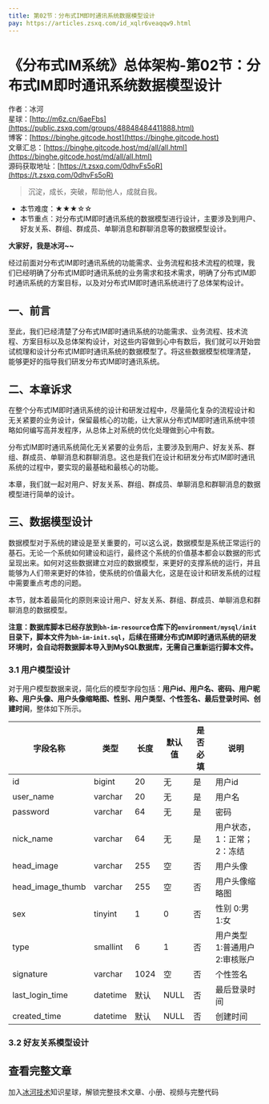 ```yaml
---
title: 第02节：分布式IM即时通讯系统数据模型设计
pay: https://articles.zsxq.com/id_xqlr6veaqqw9.html
---
```


# 《分布式IM系统》总体架构-第02节：分布式IM即时通讯系统数据模型设计

作者：冰河
<br/>星球：[http://m6z.cn/6aeFbs](https://public.zsxq.com/groups/48848484411888.html)
<br/>博客：[https://binghe.gitcode.host](https://binghe.gitcode.host)
<br/>文章汇总：[https://binghe.gitcode.host/md/all/all.html](https://binghe.gitcode.host/md/all/all.html)
<br/>源码获取地址：[https://t.zsxq.com/0dhvFs5oR](https://t.zsxq.com/0dhvFs5oR)

> 沉淀，成长，突破，帮助他人，成就自我。

* 本节难度：★★★☆☆
* 本节重点：对分布式IM即时通讯系统的数据模型进行设计，主要涉及到用户、好友关系、群组、群成员、单聊消息和群聊消息等的数据模型设计。

**大家好，我是冰河~~**

经过前面对分布式IM即时通讯系统的功能需求、业务流程和技术流程的梳理，我们已经明确了分布式IM即时通讯系统的业务需求和技术需求，明确了分布式IM即时通讯系统的方案目标，以及对分布式IM即时通讯系统进行了总体架构设计。

## 一、前言

至此，我们已经清楚了分布式IM即时通讯系统的功能需求、业务流程、技术流程、方案目标以及总体架构设计，对这些内容做到心中有数后，我们就可以开始尝试梳理和设计分布式IM即时通讯系统的数据模型了。将这些数据模型梳理清楚，能够更好的指导我们研发分布式IM即时通讯系统。

## 二、本章诉求

在整个分布式IM即时通讯系统的设计和研发过程中，尽量简化复杂的流程设计和无关紧要的业务设计，保留最核心的功能，让大家从分布式IM即时通讯系统中领略如何编写高并发程序，从总体上对系统的优化处理做到心中有数。

分布式IM即时通讯系统简化无关紧要的业务后，主要涉及到用户、好友关系、群组、群成员、单聊消息和群聊消息。这也是我们在设计和研发分布式IM即时通讯系统的过程中，要实现的最基础和最核心的功能。

本章，我们就一起对用户、好友关系、群组、群成员、单聊消息和群聊消息的数据模型进行简单的设计。

## 三、数据模型设计

数据模型对于系统的建设是至关重要的，可以这么说，数据模型是系统正常运行的基石。无论一个系统如何建设和运行，最终这个系统的价值基本都会以数据的形式呈现出来。如何对这些数据建立对应的数据模型，来更好的支撑系统的运行，并且能够为人们带来更好的体验，使系统的价值最大化，这是在设计和研发系统的过程中需要重点考虑的问题。

本节，就本着最简化的原则来设计用户、好友关系、群组、群成员、单聊消息和群聊消息的数据模型。

**注意：数据库脚本已经存放到`bh-im-resource`仓库下的`environment/mysql/init`目录下，脚本文件为`bh-im-init.sql`，后续在搭建分布式IM即时通讯系统的研发环境时，会自动将数据脚本导入到MySQL数据库，无需自己重新运行脚本文件。**

### 3.1 用户模型设计

对于用户模型数据来说，简化后的模型字段包括：**用户id、用户名、密码、用户昵称、用户头像、用户头像缩略图、性别、用户类型、个性签名、最后登录时间、创建时间**，整体如下所示。

| 字段名称         | 类型     | 长度 | 默认值 | 是否必填 | 说明                           |
| ---------------- | -------- | ---- | ------ | -------- | ------------------------------ |
| id               | bigint   | 20   | 无     | 是       | 用户id                         |
| user_name        | varchar  | 20   | 无     | 是       | 用户名                         |
| password         | varchar  | 64   | 无     | 是       | 密码                           |
| nick_name        | varchar  | 64   | 无     | 是       | 用户状态，1：正常；2：冻结     |
| head_image       | varchar  | 255  | 空     | 否       | 用户头像                       |
| head_image_thumb | varchar  | 255  | 空     | 否       | 用户头像缩略图                 |
| sex              | tinyint  | 1    | 0      | 否       | 性别 0:男 1:女                 |
| type             | smallint | 6    | 1      | 否       | 用户类型 1:普通用户 2:审核账户 |
| signature        | varchar  | 1024 | 空     | 否       | 个性签名                       |
| last_login_time  | datetime | 默认 | NULL   | 否       | 最后登录时间                   |
| created_time     | datetime | 默认 | NULL   | 否       | 创建时间                       |

### 3.2 好友关系模型设计

## 查看完整文章

加入[冰河技术](https://public.zsxq.com/groups/48848484411888.html)知识星球，解锁完整技术文章、小册、视频与完整代码